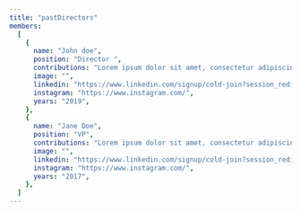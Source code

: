 ```yaml
---
title: "pastDirectors"
members:
  [
    {
      name: "John doe",
      position: "Director ",
      contributions: "Lorem ipsum dolor sit amet, consectetur adipiscing elit",
      image: "",
      linkedin: "https://www.linkedin.com/signup/cold-join?session_redirect=https%3A%2F%2Fwww%2Elinkedin%2Ecom%2Ffeed%2F&trk=login_reg_redirect",
      instagram: "https://www.instagram.com/",
      years: "2019",
    },
    {
      name: "Jane Doe",
      position: "VP",
      contributions: "Lorem ipsum dolor sit amet, consectetur adipiscing elit, ",
      image: "",
      linkedin: "https://www.linkedin.com/signup/cold-join?session_redirect=https%3A%2F%2Fwww%2Elinkedin%2Ecom%2Ffeed%2F&trk=login_reg_redirect",
      instagram: "https://www.instagram.com/",
      years: "2017",
    },
  ]
---
```

